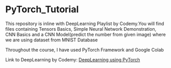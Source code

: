 # PyTorch_Tutorial
This repository is inline with DeepLearning Playlist by Codemy.You will find files containing Tensors Basics, Simple Neural Network Demonstration, CNN Basics and a CNN Model(predict the number from given image) where we are using dataset from MNIST Database

Throughout the course, I have used PyTorch Framework and Google Colab

Link to DeepLearning by Codemy:
[DeepLearning using PyTorch](https://youtube.com/playlist?list=PLCC34OHNcOtpcgR9LEYSdi9r7XIbpkpK1&si=iQdr5R4bXJ0BGpNU)
